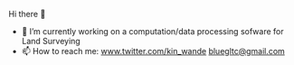 Hi there 👋

- 🔭 I’m currently working on a computation/data processing sofware for Land Surveying
- 📫 How to reach me: www.twitter.com/kin_wande
                      bluegltc@gmail.com
